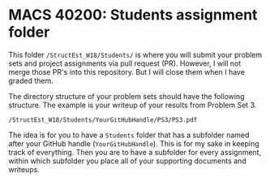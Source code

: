 # MACS 40200: Students assignment folder #

This folder `/StructEst_W18/Students/` is where you will submit your problem sets and project assignments via pull request (PR). However, I will not merge those PR's into this repository. But I will close them when I have graded them.

The directory structure of your problem sets should have the following structure. The example is your writeup of your results from Problem Set 3.

`/StructEst_W18/Students/YourGitHubHandle/PS3/PS3.pdf`

The idea is for you to have a `Students` folder that has a subfolder named after your GitHub handle (`YourGitHubHandle`). This is for my sake in keeping track of everything. Then you are to have a subfolder for every assignment, within which subfolder you place all of your supporting documents and writeups.

